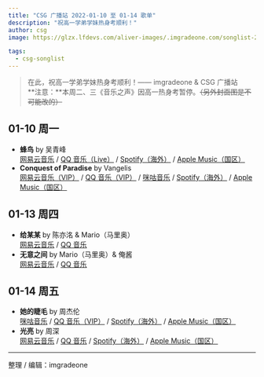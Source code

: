 ```yaml
---
title: "CSG 广播站 2022-01-10 至 01-14 歌单"
description: "祝高一学弟学妹热身考顺利！"
author: csg
image: https://glzx.lfdevs.com/aliver-images/.imgradeone.com/songlist-2022.png

tags:
  - csg-songlist
---
```


> 在此，祝高一学弟学妹热身考顺利！—— imgradeone & CSG 广播站  
> **注意：**本周二、三《音乐之声》因高一热身考暂停。~~（另外封面图是不可能改的）~~

## 01-10 周一

- **蜂鸟** by 吴青峰  
  [网易云音乐](https://music.163.com/song?id=1348568908) / [QQ 音乐（Live）](https://y.qq.com/n/ryqq/songDetail/004fFbXN0bc2cP) / [Spotify（海外）](https://open.spotify.com/track/6KjSRihg1U0Fn4kzrEuZb4) / [Apple Music（国区）](https://music.apple.com/cn/album/蜂鸟-电视剧-我在北京等你-片头曲/1454085479?i=1454085480)
- **Conquest of Paradise** by Vangelis  
  [网易云音乐（VIP）](https://music.163.com/song?id=2070502) / [QQ 音乐（VIP）](https://y.qq.com/n/ryqq/songDetail/003XA5lc44B4KB) / [咪咕音乐](https://music.migu.cn/v3/music/song/60057534406) / [Spotify（海外）](https://open.spotify.com/track/5avVpUakfMHD6qGpaH26CF) / [Apple Music（国区）](https://music.apple.com/cn/album/conquest-of-paradise/41297647?i=41297651)

## 01-13 周四

- **给某某** by 陈亦洺 & Mario（马里奥）  
  [网易云音乐](https://music.163.com/song?id=1473228889) / [QQ 音乐](https://y.qq.com/n/ryqq/songDetail/0014f48E2WayAC)
- **无意之间** by Mario（马里奥）& 俺酱  
  [网易云音乐](https://music.163.com/song?id=1366594544) / [QQ 音乐](https://y.qq.com/n/ryqq/songDetail/003qpVOW2BDG4r)

## 01-14 周五

- **她的睫毛** by 周杰伦  
  [咪咕音乐](https://music.migu.cn/v3/music/song/60054701928) / [QQ 音乐（VIP）](https://y.qq.com/n/ryqq/songDetail/001FSVRg08JLpi) / [Spotify（海外）](https://open.spotify.com/track/1CHawaJSkwZdn3YJJXRdlh) / [Apple Music（国区）](https://music.apple.com/cn/album/她的睫毛/535824731?i=535824743)
- **光亮** by 周深  
  [网易云音乐](https://music.163.com/song?id=1892532629) / [QQ 音乐](https://y.qq.com/n/ryqq/songDetail/001nWLsE4VJqC9) / [Spotify（海外）](https://open.spotify.com/track/7L1iUEOT59rhbvRReYW61h) / [Apple Music（国区）](https://music.apple.com/cn/album/光亮-大型纪录片-紫禁城-主题歌/1587649589?i=1587649590)

---

整理 / 编辑：imgradeone
